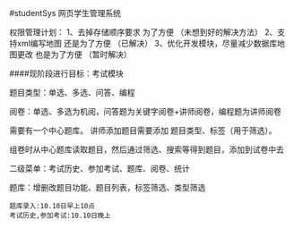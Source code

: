 #studentSys
网页学生管理系统

权限管理计划：
1、去掉存储顺序要求 为了方便 （未想到好的解决方法）
2、支持xml编写地图 还是为了方便 （已解决）
3、优化开发模块，尽量减少数据库地图更改 也是为了方便 （暂时解决）


####现阶段进行目标：考试模块

题目类型：单选、多选、问答、编程

阅卷：单选、多选为机阅，问答题为关键字阅卷+讲师阅卷，编程题为讲师阅卷

需要有一个中心题库。
讲师添加题目需要添加 题目类型、标签（用于筛选）。

组卷时从中心题库读取题目，然后通过筛选、搜索等得到题目，添加到试卷中去

二级菜单：考试历史、参加考试、题库、阅卷、统计

题库：增删改题目功能、题目列表，标签筛选、类型筛选

    题库录入:10.10日早上10点
    考试历史,参加考试:10.10日晚上







